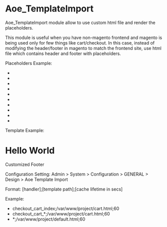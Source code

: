 # Aoe_TemplateImport

Aoe_TemplateImport module allow to use custom html file and render the placeholders.

This module is useful when you have non-magento frontend and magento is being used only for few things like cart/checkout.
In this case, instead of modifying the header/footer in magento to match the frontend site, use html file which contains header and footer with placeholders.

Placeholders Example:
- <!-- ###head### -->
- <!-- ###after_body_start### -->
- <!-- ###global_notices### -->
- <!-- ###header### -->
- <!-- ###breadcrumbs### -->
- <!-- ###global_messages### -->
- <!-- ###content### -->
- <!-- ###footer### -->
- <!-- ###global_cookie_notice### -->
- <!-- ###before_body_end### -->

Template Example:
<!DOCTYPE html PUBLIC "-//W3C//DTD XHTML 1.0 Strict//EN" "http://www.w3.org/TR/xhtml1/DTD/xhtml1-strict.dtd">
<html>
    <head lang="en">
        <meta charset="UTF-8">
        <title>Cart Template</title>
        <script src="https://ajax.googleapis.com/ajax/libs/jquery/2.1.4/jquery.min.js"></script>
        <!-- ###head### -->
    </head>
    <body>
        <div id="header">
            <h1>Hello World</h1>
        </div>
        <!-- ###content### -->
        <div id="footer">
            <p>Customized Footer</p>
        </div>
    </body>
</html>

Configuration Setting: Admin > System > Configuration > GENERAL > Design > Aoe Template Import

Format: [handler];[template path];[cache lifetime in secs]

Example:
- checkout_cart_index;/var/www/project/cart.html;60
- checkout_cart_*;/var/www/project/cart.html;60
- *;/var/www/project/default.html;60